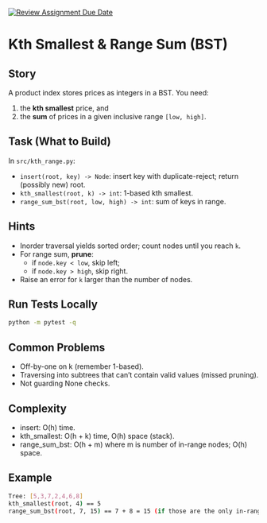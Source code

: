 [![Review Assignment Due Date](https://classroom.github.com/assets/deadline-readme-button-22041afd0340ce965d47ae6ef1cefeee28c7c493a6346c4f15d667ab976d596c.svg)](https://classroom.github.com/a/GUbefOLC)

# Kth Smallest & Range Sum (BST)

## Story
A product index stores prices as integers in a BST. You need:
1) the **kth smallest** price, and  
2) the **sum** of prices in a given inclusive range `[low, high]`.

## Task (What to Build)
In `src/kth_range.py`:
- `insert(root, key) -> Node`: insert key with duplicate-reject; return (possibly new) root.
- `kth_smallest(root, k) -> int`: 1-based kth smallest.
- `range_sum_bst(root, low, high) -> int`: sum of keys in range.

## Hints
- Inorder traversal yields sorted order; count nodes until you reach `k`.
- For range sum, **prune**:  
  - if `node.key < low`, skip left;  
  - if `node.key > high`, skip right.
- Raise an error for `k` larger than the number of nodes.

## Run Tests Locally
```bash
python -m pytest -q
```

## Common Problems

- Off-by-one on k (remember 1-based).
- Traversing into subtrees that can’t contain valid values (missed pruning).
- Not guarding None checks.

## Complexity
- insert: O(h) time.
- kth_smallest: O(h + k) time, O(h) space (stack).
- range_sum_bst: O(h + m) where m is number of in-range nodes; O(h) space.

## Example
```bash
Tree: [5,3,7,2,4,6,8]
kth_smallest(root, 4) == 5
range_sum_bst(root, 7, 15) == 7 + 8 = 15 (if those are the only in-range nodes)
```